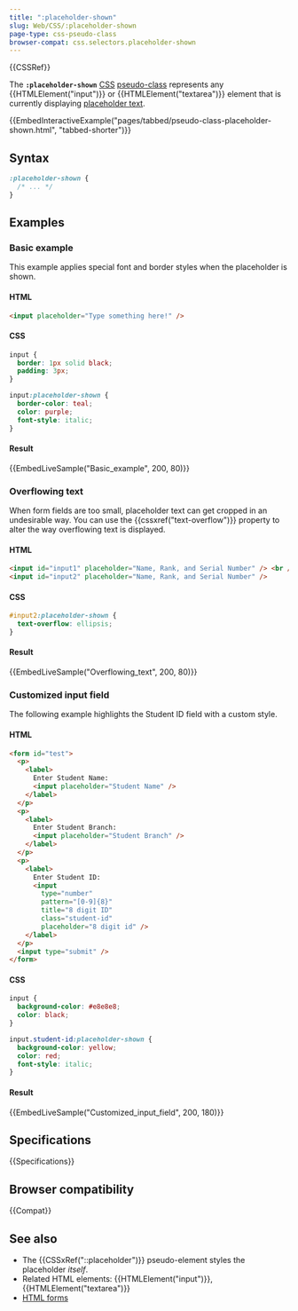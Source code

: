 ```yaml
---
title: ":placeholder-shown"
slug: Web/CSS/:placeholder-shown
page-type: css-pseudo-class
browser-compat: css.selectors.placeholder-shown
---
```


{{CSSRef}}

The **`:placeholder-shown`** [CSS](/en-US/docs/Web/CSS) [pseudo-class](/en-US/docs/Web/CSS/Pseudo-classes) represents any {{HTMLElement("input")}} or {{HTMLElement("textarea")}} element that is currently displaying [placeholder text](/en-US/docs/Web/HTML/Element/input#placeholder).

{{EmbedInteractiveExample("pages/tabbed/pseudo-class-placeholder-shown.html", "tabbed-shorter")}}

## Syntax

```css
:placeholder-shown {
  /* ... */
}
```

## Examples

### Basic example

This example applies special font and border styles when the placeholder is shown.

#### HTML

```html
<input placeholder="Type something here!" />
```

#### CSS

```css
input {
  border: 1px solid black;
  padding: 3px;
}

input:placeholder-shown {
  border-color: teal;
  color: purple;
  font-style: italic;
}
```

#### Result

{{EmbedLiveSample("Basic_example", 200, 80)}}

### Overflowing text

When form fields are too small, placeholder text can get cropped in an undesirable way. You can use the {{cssxref("text-overflow")}} property to alter the way overflowing text is displayed.

#### HTML

```html
<input id="input1" placeholder="Name, Rank, and Serial Number" /> <br /><br />
<input id="input2" placeholder="Name, Rank, and Serial Number" />
```

#### CSS

```css
#input2:placeholder-shown {
  text-overflow: ellipsis;
}
```

#### Result

{{EmbedLiveSample("Overflowing_text", 200, 80)}}

### Customized input field

The following example highlights the Student ID field with a custom style.

#### HTML

```html
<form id="test">
  <p>
    <label>
      Enter Student Name:
      <input placeholder="Student Name" />
    </label>
  </p>
  <p>
    <label>
      Enter Student Branch:
      <input placeholder="Student Branch" />
    </label>
  </p>
  <p>
    <label>
      Enter Student ID:
      <input
        type="number"
        pattern="[0-9]{8}"
        title="8 digit ID"
        class="student-id"
        placeholder="8 digit id" />
    </label>
  </p>
  <input type="submit" />
</form>
```

#### CSS

```css
input {
  background-color: #e8e8e8;
  color: black;
}

input.student-id:placeholder-shown {
  background-color: yellow;
  color: red;
  font-style: italic;
}
```

#### Result

{{EmbedLiveSample("Customized_input_field", 200, 180)}}

## Specifications

{{Specifications}}

## Browser compatibility

{{Compat}}

## See also

- The {{CSSxRef("::placeholder")}} pseudo-element styles the placeholder _itself_.
- Related HTML elements: {{HTMLElement("input")}}, {{HTMLElement("textarea")}}
- [HTML forms](/en-US/docs/Learn_web_development/Extensions/Forms)
